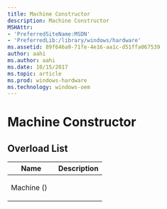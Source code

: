 ```yaml
---
title: Machine Constructor
description: Machine Constructor
MSHAttr:
- 'PreferredSiteName:MSDN'
- 'PreferredLib:/library/windows/hardware'
ms.assetid: 89f646a9-71fe-4e16-aa1c-d51ffa067539
author: aahi
ms.author: aahi
ms.date: 10/15/2017
ms.topic: article
ms.prod: windows-hardware
ms.technology: windows-oem
---
```


# Machine Constructor


## <span id="Overload_List"></span><span id="overload_list"></span><span id="OVERLOAD_LIST"></span>Overload List


<table>
<colgroup>
<col width="50%" />
<col width="50%" />
</colgroup>
<thead>
<tr class="header">
<th>Name</th>
<th>Description</th>
</tr>
</thead>
<tbody>
<tr class="odd">
<td><p>Machine ()</p></td>
<td><p></p></td>
</tr>
</tbody>
</table>

 

 

 






